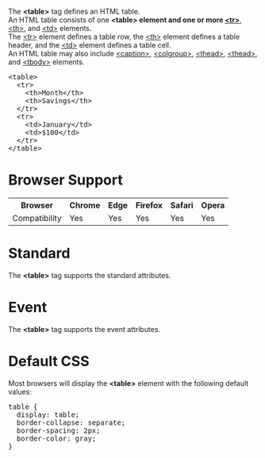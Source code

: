The <b>&lt;table&gt;</b> tag defines an HTML table.
<br>
An HTML table consists of one <b>&lt;table&gt;</a> element and one or more <a href="tr.md">&lt;tr&gt;</b>, <a href="th.md">&lt;th&gt;</a>, and <a href="td.md">&lt;td&gt;</a> elements.
<br>
The <a href="tr.md">&lt;tr&gt;</a> element defines a table row, the <a href="th.md">&lt;th&gt;</a> element defines a table header, and the <a href="td.md">&lt;td&gt;</a> element defines a table cell.
<br>
An HTML table may also include <a href="caption.md">&lt;caption&gt;</a>, <a href="colgroup.md">&lt;colgroup&gt;</a>, <a href="thead.md">&lt;thead&gt;</a>, <a href="thead.md">&lt;thead&gt;</a>, and <a href="tbody.md">&lt;tbody&gt;</a> elements.
<pre>
&lt;table&gt;
  &lt;tr&gt;
    &lt;th&gt;Month&lt;/th&gt;
    &lt;th&gt;Savings&lt;/th&gt;
  &lt;/tr&gt;
  &lt;tr&gt;
    &lt;td&gt;January&lt;/td&gt;
    &lt;td&gt;$100&lt;/td&gt;
  &lt;/tr&gt;
&lt;/table&gt;
</pre>
<h1>Browser Support</h1>
<table class="ws-table-all notranslate">
  <tr>
    <th>Browser</th>
    <th>Chrome</th>
    <th>Edge</th>
    <th>Firefox</th>
    <th>Safari</th>
    <th>Opera</th>
  </tr>
  <tr>
    <td>Compatibility</td>
    <td>Yes</td>
    <td>Yes</td>
    <td>Yes</td>
    <td>Yes</td>
    <td>Yes</td>
  </tr>
</table>
<h1>Standard</h1>
The <b>&lt;table&gt;</b> tag supports the standard attributes.
<h1>Event</h1>
The <b>&lt;table&gt;</b> tag supports the event attributes.
<h1>Default CSS</h1>
Most browsers will display the <b>&lt;table&gt;</b> element with the following default values:
<pre>
table {
  display: table;
  border-collapse: separate;
  border-spacing: 2px;
  border-color: gray;
}
</pre>
